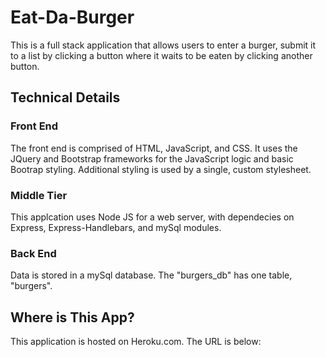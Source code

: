# Eat-Da-Burger #
This is a full stack application that allows users to enter a burger, submit it to a list by clicking a button where it waits to be eaten by clicking another button.  
## Technical Details ##
### Front End ###
The front end is comprised of HTML, JavaScript, and CSS.  It uses the JQuery and Bootstrap frameworks for the JavaScript logic and basic Bootrap styling.  Additional styling is used by a single, custom stylesheet.  

### Middle Tier ###
This applcation uses Node JS for a web server, with dependecies on Express, Express-Handlebars, and mySql modules.  

### Back End ###
Data is stored in a mySql database.  The "burgers_db" has one table, "burgers". 

## Where is This App? ##
This application is hosted on Heroku.com.  The URL is below:
